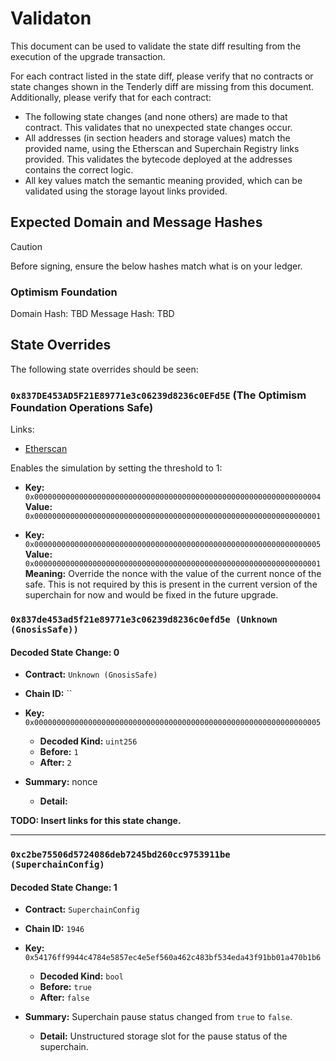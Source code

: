 # Validaton

This document can be used to validate the state diff resulting from the execution of the upgrade
transaction.

For each contract listed in the state diff, please verify that no contracts or state changes shown in the Tenderly diff are missing from this document. Additionally, please verify that for each contract:

- The following state changes (and none others) are made to that contract. This validates that no unexpected state changes occur.
- All addresses (in section headers and storage values) match the provided name, using the Etherscan and Superchain Registry links provided. This validates the bytecode deployed at the addresses contains the correct logic.
- All key values match the semantic meaning provided, which can be validated using the storage layout links provided.



## Expected Domain and Message Hashes

> [!CAUTION]
> Before signing, ensure the below hashes match what is on your ledger.
> ### Optimism Foundation
  Domain Hash:     TBD
  Message Hash:    TBD


## State Overrides

The following state overrides should be seen:

### `0x837DE453AD5F21E89771e3c06239d8236c0EFd5E` (The Optimism Foundation Operations Safe)

Links:

- [Etherscan](https://sepolia.etherscan.io/address/0x837DE453AD5F21E89771e3c06239d8236c0EFd5E)

Enables the simulation by setting the threshold to 1:

- **Key:** `0x0000000000000000000000000000000000000000000000000000000000000004` <br/>
  **Value:** `0x0000000000000000000000000000000000000000000000000000000000000001`

- **Key:** `0x0000000000000000000000000000000000000000000000000000000000000005` <br/>
  **Value:** `0x0000000000000000000000000000000000000000000000000000000000000001`<br/>
  **Meaning:** Override the nonce with the value of the current nonce of the safe. This is not required by this is present in the current version of the superchain for now and would be fixed in the future upgrade.

### `0x837de453ad5f21e89771e3c06239d8236c0efd5e (Unknown (GnosisSafe))`

#### Decoded State Change: 0
  - **Contract:**          `Unknown (GnosisSafe)`
  - **Chain ID:**          ``

- **Key:**          `0x0000000000000000000000000000000000000000000000000000000000000005`
  - **Decoded Kind:**      `uint256`
  - **Before:** `1`
  - **After:** `2`

- **Summary:**           nonce
  - **Detail:**

**TODO: Insert links for this state change.**

  ---

### `0xc2be75506d5724086deb7245bd260cc9753911be (SuperchainConfig)`

#### Decoded State Change: 1
  - **Contract:**          `SuperchainConfig`
  - **Chain ID:**          `1946`

- **Key:**          `0x54176ff9944c4784e5857ec4e5ef560a462c483bf534eda43f91bb01a470b1b6`
  - **Decoded Kind:**      `bool`
  - **Before:** `true`
  - **After:** `false`

- **Summary:**           Superchain pause status changed from `true` to `false`. 
  - **Detail:**            Unstructured storage slot for the pause status of the superchain.




